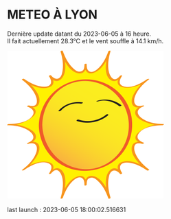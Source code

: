 # METEO À LYON

Dernière update datant du 2023-06-05 à 16 heure.  
Il fait actuellement 28.3°C et le vent souffle à 14.1 km/h.      

![](./.github/sun.png)

last launch : 2023-06-05 18:00:02.516631
